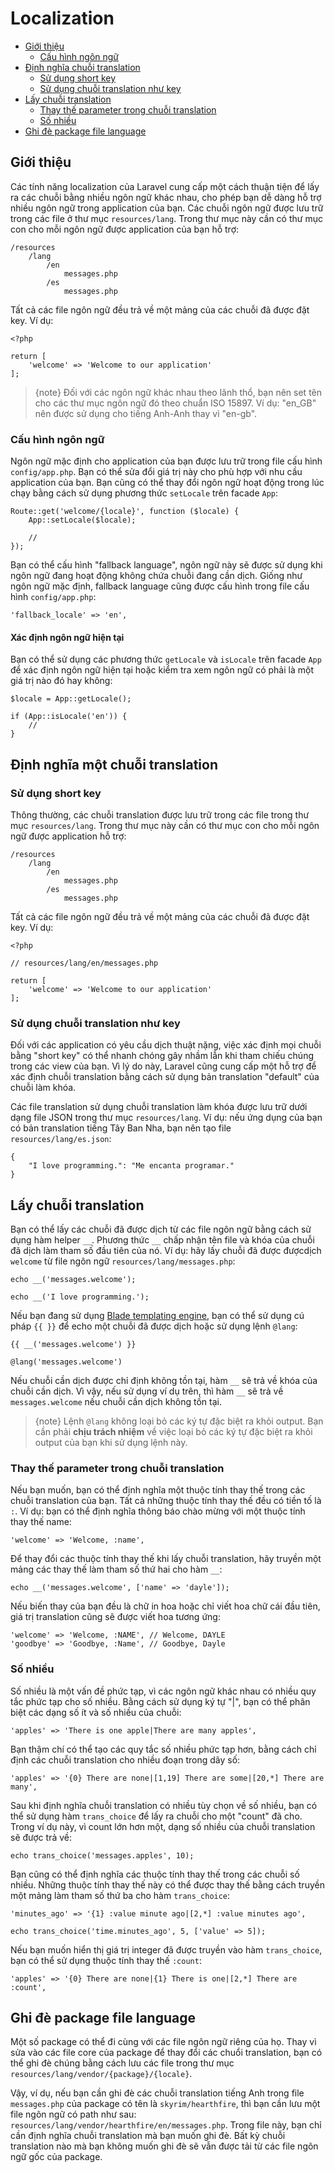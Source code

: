 # Localization

- [Giới thiệu](#introduction)
    - [Cấu hình ngôn ngữ](#configuring-the-locale)
- [Định nghĩa chuỗi translation](#defining-translation-strings)
    - [Sử dụng short key](#using-short-keys)
    - [Sử dụng chuỗi translation như key](#using-translation-strings-as-keys)
- [Lấy chuỗi translation](#retrieving-translation-strings)
    - [Thay thế parameter trong chuỗi translation](#replacing-parameters-in-translation-strings)
    - [Số nhiều](#pluralization)
- [Ghi đè package file language](#overriding-package-language-files)

<a name="introduction"></a>
## Giới thiệu

Các tính năng localization của Laravel cung cấp một cách thuận tiện để lấy ra các chuỗi bằng nhiều ngôn ngữ khác nhau, cho phép bạn dễ dàng hỗ trợ nhiều ngôn ngữ trong application của bạn. Các chuỗi ngôn ngữ được lưu trữ trong các file ở thư mục `resources/lang`. Trong thư mục này cần có thư mục con cho mỗi ngôn ngữ được application của bạn hỗ trợ:

    /resources
        /lang
            /en
                messages.php
            /es
                messages.php

Tất cả các file ngôn ngữ đều trả về một mảng của các chuỗi đã được đặt key. Ví dụ:

    <?php

    return [
        'welcome' => 'Welcome to our application'
    ];

> {note} Đối với các ngôn ngữ khác nhau theo lãnh thổ, bạn nên set tên cho các thư mục ngôn ngữ đó theo chuẩn ISO 15897. Ví dụ: "en_GB" nên được sử dụng cho tiếng Anh-Anh thay vì "en-gb".

<a name="configuring-the-locale"></a>
### Cấu hình ngôn ngữ

Ngôn ngữ mặc định cho application của bạn được lưu trữ trong file cấu hình `config/app.php`. Bạn có thể sửa đổi giá trị này cho phù hợp với nhu cầu application của bạn. Bạn cũng có thể thay đổi ngôn ngữ hoạt động trong lúc chạy bằng cách sử dụng phương thức `setLocale` trên facade `App`:

    Route::get('welcome/{locale}', function ($locale) {
        App::setLocale($locale);

        //
    });

Bạn có thể cấu hình "fallback language", ngôn ngữ này sẽ được sử dụng khi ngôn ngữ đang hoạt động không chứa chuỗi đang cần dịch. Giống như ngôn ngữ mặc định, fallback language cũng được cấu hình trong file cấu hình `config/app.php`:

    'fallback_locale' => 'en',

#### Xác định ngôn ngữ hiện tại

Bạn có thể sử dụng các phương thức `getLocale` và `isLocale` trên facade `App` để xác định ngôn ngữ hiện tại hoặc kiểm tra xem ngôn ngữ có phải là một giá trị nào đó hay không:

    $locale = App::getLocale();

    if (App::isLocale('en')) {
        //
    }

<a name="defining-translation-strings"></a>
## Định nghĩa một chuỗi translation

<a name="using-short-keys"></a>
### Sử dụng short key

Thông thường, các chuỗi translation được lưu trữ trong các file trong thư mục `resources/lang`. Trong thư mục này cần có thư mục con cho mỗi ngôn ngữ được application hỗ trợ:

    /resources
        /lang
            /en
                messages.php
            /es
                messages.php

Tất cả các file ngôn ngữ đều trả về một mảng của các chuỗi đã được đặt key. Ví dụ:

    <?php

    // resources/lang/en/messages.php

    return [
        'welcome' => 'Welcome to our application'
    ];

<a name="using-translation-strings-as-keys"></a>
### Sử dụng chuỗi translation như key

Đối với các application có yêu cầu dịch thuật nặng, việc xác định mọi chuỗi bằng "short key" có thể nhanh chóng gây nhầm lẫn khi tham chiếu chúng trong các view của bạn. Vì lý do này, Laravel cũng cung cấp một hỗ trợ để xác định chuỗi translation bằng cách sử dụng bản translation "default" của chuỗi làm khóa.

Các file translation sử dụng chuỗi translation làm khóa được lưu trữ dưới dạng file JSON trong thư mục `resources/lang`. Ví dụ: nếu ứng dụng của bạn có bản translation tiếng Tây Ban Nha, bạn nên tạo file `resources/lang/es.json`:

    {
        "I love programming.": "Me encanta programar."
    }

<a name="retrieving-translation-strings"></a>
## Lấy chuỗi translation

Bạn có thể lấy các chuỗi đã được dịch từ các file ngôn ngữ bằng cách sử dụng hàm helper `__`. Phương thức `__` chấp nhận tên file và khóa của chuỗi đã dịch làm tham số đầu tiên của nó. Ví dụ: hãy lấy chuỗi đã được  đượcdịch `welcome` từ file ngôn ngữ `resources/lang/messages.php`:

    echo __('messages.welcome');

    echo __('I love programming.');

Nếu bạn đang sử dụng [Blade templating engine](/docs/{{version}}/blade), bạn có thể sử dụng cú pháp `{{ }}` để echo một chuỗi đã được dịch hoặc sử dụng lệnh `@lang`:

    {{ __('messages.welcome') }}

    @lang('messages.welcome')

Nếu chuỗi cần dịch được chỉ định không tồn tại, hàm `__` sẽ trả về khóa của chuỗi cần dịch. Vì vậy, nếu sử dụng ví dụ trên, thì hàm `__` sẽ trả về `messages.welcome` nếu chuỗi cần dịch không tồn tại.

> {note} Lệnh `@lang` không loại bỏ các ký tự đặc biệt ra khỏi output. Bạn cần phải **chịu trách nhiệm** về việc loại bỏ các ký tự đặc biệt ra khỏi output của bạn khi sử dụng lệnh này.

<a name="replacing-parameters-in-translation-strings"></a>
### Thay thế parameter trong chuỗi translation

Nếu bạn muốn, bạn có thể định nghĩa một thuộc tính thay thế trong các chuỗi translation của bạn. Tất cả những thuộc tính thay thế đều có tiền tố là `:`. Ví dụ: bạn có thể định nghĩa thông báo chào mừng với một thuộc tính thay thế name:

    'welcome' => 'Welcome, :name',

Để thay đổi các thuộc tính thay thế khi lấy chuỗi translation, hãy truyền một mảng các thay thế làm tham số thứ hai cho hàm `__`:

    echo __('messages.welcome', ['name' => 'dayle']);

Nếu biến thay của bạn đều là chữ in hoa hoặc chỉ viết hoa chữ cái đầu tiên, giá trị translation cũng sẽ được viết hoa tương ứng:

    'welcome' => 'Welcome, :NAME', // Welcome, DAYLE
    'goodbye' => 'Goodbye, :Name', // Goodbye, Dayle

<a name="pluralization"></a>
### Số nhiều

Số nhiều là một vấn đề phức tạp, vì các ngôn ngữ khác nhau có nhiều quy tắc phức tạp cho số nhiều. Bằng cách sử dụng ký tự "|", bạn có thể phân biệt các dạng số ít và số nhiều của chuỗi:

    'apples' => 'There is one apple|There are many apples',

Bạn thậm chí có thể tạo các quy tắc số nhiều phức tạp hơn, bằng cách chỉ định các chuỗi translation cho nhiều đoạn trong dãy số:

    'apples' => '{0} There are none|[1,19] There are some|[20,*] There are many',

Sau khi định nghĩa chuỗi translation có nhiều tùy chọn về số nhiều, bạn có thể sử dụng hàm `trans_choice` để lấy ra chuỗi cho một "count" đã cho. Trong ví dụ này, vì count lớn hơn một, dạng số nhiều của chuỗi translation sẽ được trả về:

    echo trans_choice('messages.apples', 10);

Bạn cũng có thể định nghĩa các thuộc tính thay thế trong các chuỗi số nhiều. Những thuộc tính thay thế này có thể được thay thế bằng cách truyền một mảng làm tham số thứ ba cho hàm `trans_choice`:

    'minutes_ago' => '{1} :value minute ago|[2,*] :value minutes ago',

    echo trans_choice('time.minutes_ago', 5, ['value' => 5]);

Nếu bạn muốn hiển thị giá trị integer đã được truyền vào hàm `trans_choice`, bạn có thể sử dụng thuộc tính thay thế `:count`:

    'apples' => '{0} There are none|{1} There is one|[2,*] There are :count',

<a name="overriding-package-language-files"></a>
## Ghi đè package file language

Một số package có thể đi cùng với các file ngôn ngữ riêng của họ. Thay vì sửa vào các file core của package để thay đổi các chuổi translation, bạn có thể ghi đè chúng bằng cách lưu các file trong thư mục `resources/lang/vendor/{package}/{locale}`.

Vậy, ví dụ, nếu bạn cần ghi đè các chuỗi translation tiếng Anh trong file `messages.php` của package có tên là `skyrim/hearthfire`, thì bạn cần lưu một file ngôn ngữ có path như sau: `resources/lang/vendor/hearthfire/en/messages.php`. Trong file này, bạn chỉ cần định nghĩa chuỗi translation mà bạn muốn ghi đè. Bất kỳ chuỗi translation nào mà bạn không muốn ghi đè sẽ vẫn được tải từ các file ngôn ngữ gốc của package.
